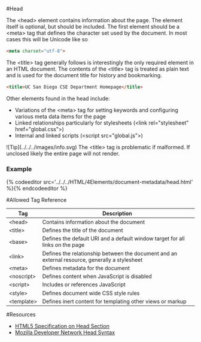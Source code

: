 #Head

The &lt;head> element contains information about the page.  The element itself is optional, but should be included.
The first element should be a &lt;meta> tag that defines the character set used by the document.  In most cases this will be Unicode like so

```html
<meta charset="utf-8">
```

The &lt;title> tag generally follows is interestingly the only required element in an HTML document. The contents of 
the &lt;title> tag is treated as plain text and is used for the document title for history and bookmarking.

```html
<title>UC San Diego CSE Department Homepage</title>
```

Other elements found in the head include:

* Variations of the &lt;meta> tag for setting keywords and configuring various meta data items for the page
* Linked relationships particularly for stylesheets (&lt;link rel="stylesheet" href="global.css">)
* Internal and linked scripts (&lt;script src="global.js"></script>)


<div class="tip">
![Tip](../../../images/info.svg)  The &lt;title> tag is problematic if malformed.  If unclosed likely the entire page will not render. 
</div>

<section>
  <h3>Example</h3>
  {% codeeditor src='../../../HTML/4Elements/document-metadata/head.html' %}{% endcodeeditor %}
</section>

#Allowed Tag Reference

| Tag	  |  Description                                                                  |
|---------| ------------------------------------------------------------------------------|
| &lt;head>  |	Contains information about the document                                       |
| &lt;title> |	Defines the title of the document                                             |
| &lt;base>  |	Defines the default URI and a default window target for all links on the page |
| &lt;link>  |	Defines the relationship between the document and an external resource, generally a stylesheet |
| &lt;meta>  |	Defines metadata for the document                                             | 
| &lt;noscript> | Defines content when JavaScript is disabled
| &lt;script>| Includes or references JavaScript                                             |
| &lt;style> |	Defines document wide CSS style rules                                         |
| &lt;template>| Defines inert content for templating other views or markup | 

#Resources

* [HTML5 Specification on Head Section](https://www.w3.org/TR/html51/document-metadata.html#the-head-element)
* [Mozilla Developer Network Head Syntax](https://developer.mozilla.org/en-US/docs/Web/HTML/Element/head)

